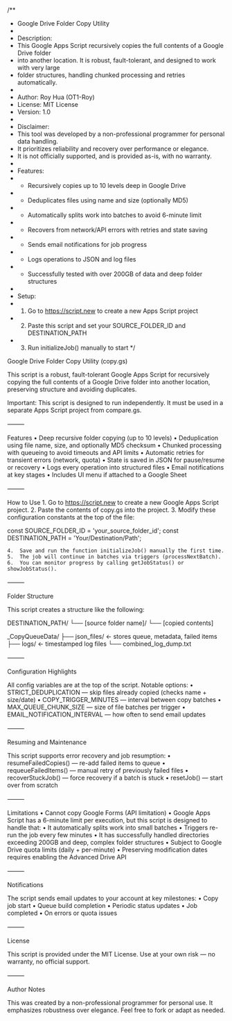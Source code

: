 /**
 * Google Drive Folder Copy Utility
 * 
 * Description:
 *   This Google Apps Script recursively copies the full contents of a Google Drive folder
 *   into another location. It is robust, fault-tolerant, and designed to work with very large
 *   folder structures, handling chunked processing and retries automatically.
 * 
 * Author: Roy Hua (OT1-Roy)
 * License: MIT License
 * Version: 1.0
 * 
 * Disclaimer:
 *   This tool was developed by a non-professional programmer for personal data handling.
 *   It prioritizes reliability and recovery over performance or elegance.
 *   It is not officially supported, and is provided as-is, with no warranty.
 * 
 * Features:
 *   - Recursively copies up to 10 levels deep in Google Drive
 *   - Deduplicates files using name and size (optionally MD5)
 *   - Automatically splits work into batches to avoid 6-minute limit
 *   - Recovers from network/API errors with retries and state saving
 *   - Sends email notifications for job progress
 *   - Logs operations to JSON and log files
 *   - Successfully tested with over 200GB of data and deep folder structures
 * 
 * Setup:
 *   1. Go to https://script.new to create a new Apps Script project
 *   2. Paste this script and set your SOURCE_FOLDER_ID and DESTINATION_PATH
 *   3. Run initializeJob() manually to start
 */

Google Drive Folder Copy Utility (copy.gs)

This script is a robust, fault-tolerant Google Apps Script for recursively copying the full contents of a Google Drive folder into another location, preserving structure and avoiding duplicates.

Important: This script is designed to run independently.
It must be used in a separate Apps Script project from compare.gs.

⸻

Features
	•	Deep recursive folder copying (up to 10 levels)
	•	Deduplication using file name, size, and optionally MD5 checksum
	•	Chunked processing with queueing to avoid timeouts and API limits
	•	Automatic retries for transient errors (network, quota)
	•	State is saved in JSON for pause/resume or recovery
	•	Logs every operation into structured files
	•	Email notifications at key stages
	•	Includes UI menu if attached to a Google Sheet

⸻

How to Use
	1.	Go to https://script.new to create a new Google Apps Script project.
	2.	Paste the contents of copy.gs into the project.
	3.	Modify these configuration constants at the top of the file:

const SOURCE_FOLDER_ID = 'your_source_folder_id';
const DESTINATION_PATH = 'Your/Destination/Path';


	4.	Save and run the function initializeJob() manually the first time.
	5.	The job will continue in batches via triggers (processNextBatch).
	6.	You can monitor progress by calling getJobStatus() or showJobStatus().

⸻

Folder Structure

This script creates a structure like the following:

DESTINATION_PATH/
└── [source folder name]/
    └── [copied contents]

_CopyQueueData/
├── json_files/     ← stores queue, metadata, failed items
├── logs/           ← timestamped log files
└── combined_log_dump.txt



⸻

Configuration Highlights

All config variables are at the top of the script. Notable options:
	•	STRICT_DEDUPLICATION — skip files already copied (checks name + size/date)
	•	COPY_TRIGGER_MINUTES — interval between copy batches
	•	MAX_QUEUE_CHUNK_SIZE — size of file batches per trigger
	•	EMAIL_NOTIFICATION_INTERVAL — how often to send email updates

⸻

Resuming and Maintenance

This script supports error recovery and job resumption:
	•	resumeFailedCopies() — re-add failed items to queue
	•	requeueFailedItems() — manual retry of previously failed files
	•	recoverStuckJob() — force recovery if a batch is stuck
	•	resetJob() — start over from scratch

⸻

Limitations
	•	Cannot copy Google Forms (API limitation)
	•	Google Apps Script has a 6-minute limit per execution, but this script is designed to handle that:
	•	It automatically splits work into small batches
	•	Triggers re-run the job every few minutes
	•	It has successfully handled directories exceeding 200GB and deep, complex folder structures
	•	Subject to Google Drive quota limits (daily + per-minute)
	•	Preserving modification dates requires enabling the Advanced Drive API

⸻

Notifications

The script sends email updates to your account at key milestones:
	•	Copy job start
	•	Queue build completion
	•	Periodic status updates
	•	Job completed
	•	On errors or quota issues

⸻

License

This script is provided under the MIT License.
Use at your own risk — no warranty, no official support.

⸻

Author Notes

This was created by a non-professional programmer for personal use.
It emphasizes robustness over elegance.
Feel free to fork or adapt as needed.
